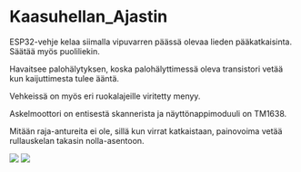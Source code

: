 # Kaasuhellan_Ajastin

ESP32-vehje kelaa siimalla vipuvarren päässä olevaa lieden pääkatkaisinta. Säätää
myös puoliliekin.

Havaitsee palohälytyksen, koska palohälyttimessä oleva transistori vetää
kun kaijuttimesta tulee ääntä.

Vehkeissä on myös eri ruokalajeille viritetty menyy.

Askelmoottori on entisestä skannerista ja näyttönappimoduuli on TM1638.

Mitään raja-antureita ei ole, sillä kun virrat katkaistaan, painovoima vetää rullauskelan takasin nolla-asentoon. 

<image src=perunat2.png>
<image src=Perunat.png>
